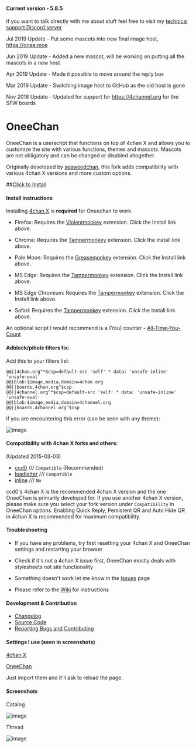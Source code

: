 #### Current version - 5.8.5

If you want to talk directly with me about stuff feel free to visit my [technical support Discord server](https://discord.gg/BPxUHXj)

Jul 2019 Update - Put some mascots into new final image host, https://onee.moe

Jun 2019 Update - Added a new mascot, will be working on putting all the mascots in a new host

Apr 2019 Update - Made it possible to move around the reply box

Mar 2019 Update - Switching image host to GitHub as the old host is gone

Nov 2018 Update - Updated for support for https://4channel.org for the SFW boards


OneeChan
====

OneeChan is a userscript that functions on top of 4chan X and allows you to customize the site with various functions, themes and mascots. Mascots are not obligatory and can be changed or disabled altogether.

Originally developed by [seaweedchan](https://github.com/seaweedchan), this fork adds compatibility with various 4chan X versions and more custom options.


##[Click to Install](https://github.com/KevinParnell/OneeChan/raw/master/builds/OneeChan.user.js)


#### Install instructions

Installing [4chan X](https://github.com/ccd0/4chan-x) is **required** for Oneechan to work.

- Firefox: Requires the [Violentmonkey](https://addons.mozilla.org/en-US/firefox/addon/violentmonkey/) extension. Click the Install link above.

- Chrome: Requires the [Tampermonkey](https://chrome.google.com/webstore/detail/tampermonkey/dhdgffkkebhmkfjojejmpbldmpobfkfo?hl) extension. Click the Install link above.

- Pale Moon: Requires the [Greasemonkey](https://addons.mozilla.org/en-US/firefox/addon/greasemonkey/versions/?page=2#version-1.15.1-signed) extension. Click the Install link above.

- MS Edge: Requires the [Tampermonkey](https://www.microsoft.com/store/apps/9NBLGGH5162S) extension. Click the Install link above.

- MS Edge Chromium: Requires the [Tampermonkey](https://www.microsoft.com/en-us/microsoft-edge/insider-addons/detail/iikmkjmpaadaobahmlepeloendndfphd) extension. Click the Install link above.

- Safari: Requires the [Tampermonkey](https://safari-extensions.apple.com/details/?id=net.tampermonkey.safari-G3XV72R5TC) extension. Click the Install link above.

An optional script I would recommend is a (You) counter - [All-Time-You-Count](https://github.com/KevinParnell/All-time-You-count)

#### Adblock/pihole filters fix:

Add this to your filters list:

```
@@||4chan.org^*$csp=default-src 'self' * data: 'unsafe-inline' 'unsafe-eval'
@@|blob:$image,media,domain=4chan.org
@@||boards.4chan.org^$csp
@@||4channel.org^*$csp=default-src 'self' * data: 'unsafe-inline' 'unsafe-eval'
@@|blob:$image,media,domain=4channel.org
@@||boards.4channel.org^$csp 
```

if you are encountering this error (can be seen with any theme):

![image](https://raw.githubusercontent.com/KevinParnell/OneeChan/master/images/1543173395179.png)

#### Compatibility with 4chan X forks and others:

(Updated 2015-03-03)

- [ccd0](https://github.com/ccd0/4chan-x) /// `Compatible` (Recommended)
- [loadletter](https://github.com/loadletter/4chan-x) /// `Compatible`
- [inline](https://boards.4chan.org/) /// `No`

ccd0's 4chan X is the recommended 4chan X version and the one OneeChan is primarily developed for. If you use another 4chan X version, please make sure you select your fork version under `Compatibility` in OneeChan options. Enabling Quick Reply, Persistent QR and Auto Hide QR in 4chan X is recommended for maximum compatibility.


#### Troubleshooting

- If you have any problems, try first resetting your 4chan X and OneeChan settings and restarting your browser

- Check if it's not a 4chan X issue first, OneeChan mostly deals with stylesheets not site functionality

- Something doesn't work let me know in the [Issues](https://github.com/KevinParnell/OneeChan/issues) page

- Please refer to the [Wiki](https://github.com/KevinParnell/OneeChan/wiki) for instructions


#### Development & Contribution

- [Changelog](https://github.com/KevinParnell/OneeChan/blob/master/CHANGELOG.md)
- [Source Code](https://github.com/KevinParnell/OneeChan)
- [Reporting Bugs and Contributing](https://github.com/KevinParnell/OneeChan/blob/master/CONTRIBUTING.md)

#### Settings I use (seen in screenshots)

[4chan X](https://kevinparnell.dev/eloper/4chan%20X%20v1.14.7.4-1559932978329.json)

[OneeChan](https://kevinparnell.dev/eloper/OneeChan%20v5.7.7%20Settings.json)

Just import them and it'll ask to reload the page.

#### Screenshots

Catalog

![image](https://raw.githubusercontent.com/KevinParnell/OneeChan/master/images/catalog.png)

Thread

![image](https://raw.githubusercontent.com/KevinParnell/OneeChan/master/images/thread.png)
